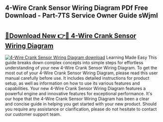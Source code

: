 ## 4-Wire Crank Sensor Wiring Diagram PDf Free Download - Part-7TS Service Owner Guide sWjmI

# <h2><a href="http://dfn2y8.blite.top/?on=4-Wire+Crank+Sensor+Wiring+Diagram">🔗Download New 👉🔴 4-Wire Crank Sensor Wiring Diagram</a></h2>

[![4-Wire Crank Sensor Wiring Diagram download](https://i.imgur.com/lujVjoI.png)](http://dfn2y8.blite.top/?on=4-Wire+Crank+Sensor+Wiring+Diagram)
Learning Made Easy This guide breaks down complex concepts into simple steps for effortless understanding of your new 4-Wire Crank Sensor Wiring Diagram. To get the most out of your 4-Wire Crank Sensor Wiring Diagram, please read this user manual carefully before use. It includes detailed instructions for product setup, as well as information on how to use its various features and capabilities. Your new 4-Wire Crank Sensor Wiring Diagram features a powerful engine and innovative features for exceptional performance. It's our hope that the 4-Wire Crank Sensor Wiring Diagram has been a clear and concise guide in helping you get started with your new product. Should you require any assistance or clarification, please do not hesitate to contact our customer support team.
